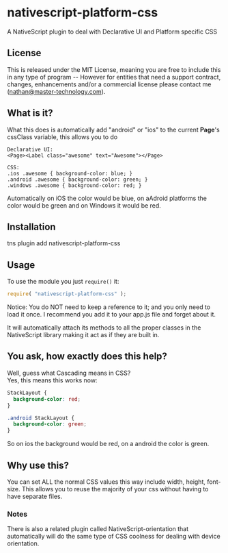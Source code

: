 # nativescript-platform-css
A NativeScript plugin to deal with Declarative UI and Platform specific CSS

## License

This is released under the MIT License, meaning you are free to include this in any type of program -- However for entities that need a support contract, changes, enhancements and/or a commercial license please contact me (nathan@master-technology.com).


## What is it?
What this does is automatically add "android" or "ios" to the current **Page**'s cssClass variable, this allows you to do

    Declarative UI:
    <Page><Label class="awesome" text="Awesome"></Page>

    CSS:
    .ios .awesome { background-color: blue; }
    .android .awesome { background-color: green; }
    .windows .awesome { background-color: red; }

Automatically on iOS the color would be blue, on aAdroid platforms the color would be green and on Windows it would be red.


## Installation 

tns plugin add nativescript-platform-css


## Usage

To use the module you just `require()` it:

```js
require( "nativescript-platform-css" );
```

Notice: You do NOT need to keep a reference to it; and you only need to load it once.   I recommend you add it to your app.js file and forget about it.

It will automatically attach its methods to all the proper classes in the NativeScript library making it act as if they are built in.


## You ask, how exactly does this help?
Well, guess what Cascading means in CSS?  
Yes, this means this works now: 

```css
StackLayout {
  background-color: red;
}

.android StackLayout {
  background-color: green;
}
```

So on ios the background would be red, on a android the color is green.

## Why use this?
You can set ALL the normal CSS values this way include width, height, font-size.  This allows you to reuse the majority of your css without having to have separate files.


### Notes
There is also a related plugin called NativeScript-orientation that automatically will do the same type of CSS coolness for dealing with device orientation.